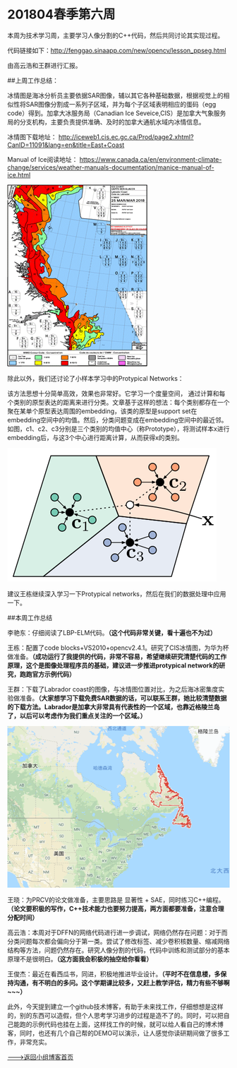 # 201804春季第六周

本周为技术学习周，主要学习人像分割的C++代码，然后共同讨论其实现过程。

代码链接如下：http://fenggao.sinaapp.com/new/opencv/lesson_ppseg.html

由高云浩和王群进行汇报。



##上周工作总结：


冰情图是海冰分析员主要依据SAR图像，辅以其它各种基础数据，根据视觉上的相似性将SAR图像分割成一系列子区域，并为每个子区域表明相应的蛋码（egg code）得到。加拿大冰服务局（Canadian Ice Seveice,CIS）是加拿大气象服务局的分支机构，主要负责提供准确、及时的加拿大通航水域内冰情信息。

冰情图下载地址：
http://iceweb1.cis.ec.gc.ca/Prod/page2.xhtml?CanID=11091&lang=en&title=East+Coast 

Manual of Ice阅读地址：
https://www.canada.ca/en/environment-climate-change/services/weather-manuals-documentation/manice-manual-of-ice.html

![](./img/20180409_01.gif)

除此以外，我们还讨论了小样本学习中的Protypical Networks：

该方法思想十分简单高效，效果也非常好。它学习一个度量空间， 通过计算和每个类别的原型表达的距离来进行分类。文章基于这样的想法：每个类别都存在一个聚在某单个原型表达周围的embedding，该类的原型是support set在embedding空间中的均值。然后，分类问题变成在embedding空间中的最近邻。如图，c1、c2、c3分别是三个类别的均值中心（称Prototype），将测试样本x进行embedding后，与这3个中心进行距离计算，从而获得x的类别。



![](./img/20180409-02.png)

建议王栋继续深入学习一下Protypical networks，然后在我们的数据处理中应用一下。



##本周工作总结

李艳东：仔细阅读了LBP-ELM代码。**（这个代码非常关键，看十遍也不为过）**

王栋：配置了code blocks+VS2010+opencv2.4.1。研究了CIS冰情图，为华为杯做准备。**（成功运行了我提供的代码，非常不容易，希望继续研究清楚代码的工作原理，这个是图像处理程序员的基础，建议进一步推进protypical network的研究，跑跑官方示例代码）**

王群：下载了Labrador coast的图像，与冰情图位置对比，为之后海冰密集度实验做准备。**（大家想学习下载免费SAR数据的话，可以联系王群，她比较清楚数据的下载方法。Labrador是加拿大非常具有代表性的一个区域，也靠近格陵兰岛了，以后可以考虑作为我们重点关注的一个区域。）**

![](./img/20180411223249.png)

王晓：为PRCV的论文做准备，主要思路是 显著性 + SAE，同时练习C++编程。**（论文要积极的写作，C++技术能力也要努力提高，两方面都要准备，注意合理分配时间）**

高云浩：本周对于DFFN的网络代码进行进一步调试，网络仍然存在问题：对于而分类问题每次都会偏向分于第一类。尝试了修改标签、减少卷积核数量、缩减网络结构等方法，问题仍然存在。研究人像分割的代码，代码中训练和测试部分的基本原理不是很明白。**（这方面我会积极的抽空给你看看）**

王俊杰：最近在看西瓜书，同进，积极地推进毕业设计。**（平时不在信息楼，多保持沟通，有不明白的多问。这个学期课比较多，又赶上教学评估，精力有些不够啊~~~）**



此外，今天提到建立一个github技术博客，有助于未来找工作，仔细想想是这样的，别的东西可以造假，但个人思考学习进步的过程是造不了的。同时，可以把自己能跑的示例代码也挂在上面，这样找工作的时候，就可以给人看自己的博术博客，同时，也还有几个自己帮的DEMO可以演示，让人感觉你读研期间做了很多工作，非常充实。







[--->返回小组博客首页](./index.html)


